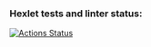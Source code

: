 ### Hexlet tests and linter status:
[![Actions Status](https://github.com/polby/python-project-lvl1/workflows/hexlet-check/badge.svg)](https://github.com/polby/python-project-lvl1/actions)